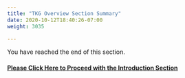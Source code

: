 ```yaml
---
title: "TKG Overview Section Summary"
date: 2020-10-12T18:40:26-07:00
weight: 3035

---
```

You have reached the end of this section.

#### [Please Click Here to Proceed with the Introduction Section](../vsphere7withtanzuoverview/)